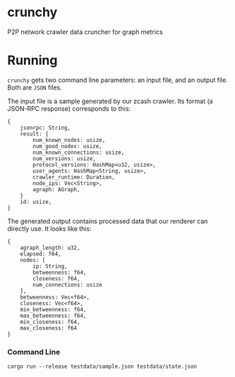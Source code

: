 # crunchy
P2P network crawler data cruncher for graph metrics


# Running

`crunchy` gets two command line parameters: an input file, and an output file. Both are `JSON` files.

The input file is a sample generated by our zcash crawler. Its format (a JSON-RPC response) corresponds to this:


```
{
    jsonrpc: String,
    result: {
        num_known_nodes: usize,
        num_good_nodes: usize,
        num_known_connections: usize,
        num_versions: usize,
        protocol_versions: HashMap<u32, usize>,
        user_agents: HashMap<String, usize>,
        crawler_runtime: Duration,
        node_ips: Vec<String>,
        agraph: AGraph,
    }
    id: usize,
}
```

The generated output contains processed data that our renderer can directly use. It looks like this:

```
{
    agraph_length: u32,
    elapsed: f64,
    nodes: [
        ip: String,
        betweenness: f64,
        closeness: f64,
        num_connections: usize
    ],
    betweenness: Vec<f64>,
    closeness: Vec<f64>,
    min_betweenness: f64,
    max_betweenness: f64,
    min_closeness: f64,
    max_closeness: f64
}
```

### Command Line

```
cargo run --release testdata/sample.json testdata/state.json
```

